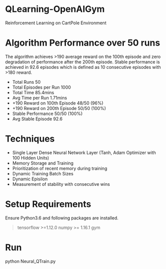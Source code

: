 # QLearning-OpenAIGym
Reinforcement Learning on CartPole Environment

# Algorithm Performance over 50 runs
The algorithm achieves >190 average reward on the 100th episode and zero degradation of performance after the 200th episode. Stable performance is achieved in 92.6 episodes which is defined as 10 consecutive episodes with >180 reward.

- Total Runs                     50
- Total Episodes per Run         1000
- Total Time                     85.4mins
- Avg Time per Run               1.71mins
- +190 Reward on 100th Episode   48/50 (96%)
- +190 Reward on 200th Episode   50/50 (100%)
- Stable Performance             50/50 (100%)
- Avg Stable Episode             92.6

# Techniques
- Single Layer Dense Neural Network Layer (Tanh, Adam Optimizer with 100 Hidden Units)
- Memory Storage and Training
- Prioritization of recent memory during training
- Dynamic Training Batch Sizes
- Dynamic Episilon
- Measurement of stability with consecutive wins

# Setup Requirements
Ensure Python3.6 and following packages are installed.
>tensorflow >=1.12.0
>numpy >= 1.16.1
>gym

# Run
python Neural_QTrain.py

